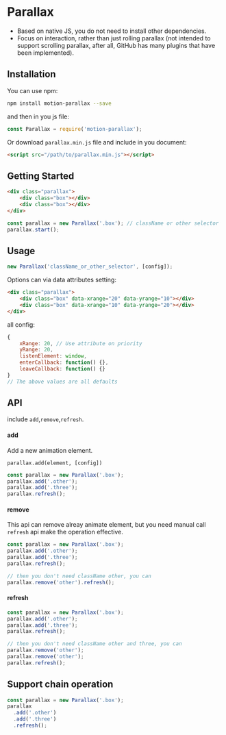 # Parallax

- Based on native JS, you do not need to install other dependencies.
- Focus on interaction, rather than just rolling parallax (not intended to support scrolling parallax, after all, GitHub has many plugins that have been implemented).

## Installation

You can use npm:

```bash
npm install motion-parallax --save
```

and then in you js file:

```js
const Parallax = require('motion-parallax'); 
```

Or download `parallax.min.js` file and include in you document:

```html
<script src="/path/to/parallax.min.js"></script>
```

## Getting Started

```html
<div class="parallax">
	<div class="box"></div>
	<div class="box"></div>
</div>
```

```js
const parallax = new Parallax('.box'); // className or other selector
parallax.start();
```

## Usage

```js
new Parallax('className_or_other_selector', [config]);
```

Options can via data attributes setting:

```html
<div class="parallax">
	<div class="box" data-xrange="20" data-yrange="10"></div>
	<div class="box" data-xrange="10" data-yrange="20"></div>
</div>
```

all config:

```js
{
	xRange: 20, // Use attribute on priority
	yRange: 20,
	listenElement: window,
	enterCallback: function() {},
	leaveCallback: function() {}
}
// The above values are all defaults
```

## API

include `add`,`remove`,`refresh`.

#### add

Add a new animation element.

`parallax.add(element, [config])`

```js
const parallax = new Parallax('.box');
parallax.add('.other');
parallax.add('.three');
parallax.refresh();
```

#### remove

This api can remove alreay animate element, but you need manual call `refresh` api make the operation effective.

```js
const parallax = new Parallax('.box');
parallax.add('.other');
parallax.add('.three');
parallax.refresh();

// then you don't need className other, you can
parallax.remove('other').refresh();
```

#### refresh

```js
const parallax = new Parallax('.box');
parallax.add('.other');
parallax.add('.three');
parallax.refresh();

// then you don't need className other and three, you can
parallax.remove('other');
parallax.remove('other');
parallax.refresh();
```

## Support chain operation

```js
const parallax = new Parallax('.box');
parallax
  .add('.other')
  .add('.three')
  .refresh();
```